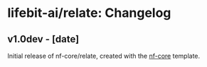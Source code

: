 # lifebit-ai/relate: Changelog

## v1.0dev - [date]
Initial release of nf-core/relate, created with the [nf-core](http://nf-co.re/) template.

